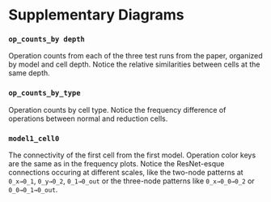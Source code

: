 # Supplementary Diagrams

### `op_counts_by depth`
Operation counts from each of the three test runs from the paper, organized by model and cell depth. Notice the relative similarities between cells at the same depth.

### `op_counts_by_type`
Operation counts by cell type. Notice the frequency difference of operations between normal and reduction cells.

### `model1_cell0`
The connectivity of the first cell from the first model. Operation color keys are the same as in the frequency plots. Notice the ResNet-esque connections occuring at different scales, like the two-node patterns at `0_x→0_1`, `0_y→0_2`, `0_1→0_out` or the three-node patterns like `0_x→0_0→0_2` or `0_0→0_1→0_out`.

